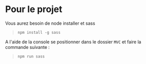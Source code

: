 # Pour le projet

Vous aurez besoin de node installer et sass

> `npm install -g sass`

A l'aide de la console se positionner dans le dossier `MVC` et faire la commande suivante :

> `npm run sass`